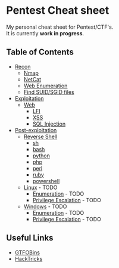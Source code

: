 # Pentest Cheat sheet
My personal cheat sheet for Pentest/CTF's.  
It is currently **work in progress**.

## Table of Contents
- [Recon](/recon)
  - [Nmap](/recon#nmap)
  - [NetCat](/recon#netcat)
  - [Web Enumeration](/recon#web-enumeration)
  - [Find SUID/SGID files](#find-suidsgid-files)
- [Exploitation](/exploitation)
  - [Web](/exploitation#web)
    - [LFI](/exploitation#lfi)
    - [XSS](/exploitation#xss)
    - [SQL Injection](/exploitation#sql-injection)
- [Post-exploitation](/post-exploitation)
  - [Reverse Shell](/post-exploitation#reverse-shell)
    - [sh](/post-exploitation#sh)
    - [bash](/post-exploitation#bash)
    - [python](/post-exploitation#python)
    - [php](/post-exploitation#php)
    - [perl](/post-exploitation#perl)
    - [ruby](/post-exploitation#ruby)
    - [powershell](/post-exploitation#powershell)
  - [Linux](#) - TODO
    - [Enumeration](#) - TODO
    - [Privilege Escalation](#) - TODO
  - [Windows](#) - TODO
    - [Enumeration](#) - TODO
    - [Privilege Escalation](#) - TODO

## Useful Links
- [GTFOBins](https://gtfobins.github.io/)
- [HackTricks](https://book.hacktricks.xyz/)
